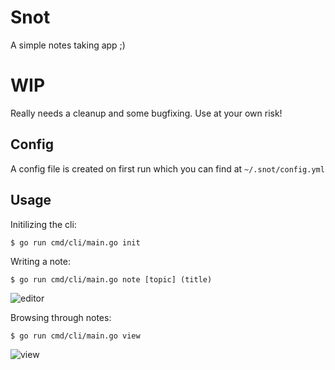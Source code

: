 # Snot

A simple notes taking app ;)

# WIP

Really needs a cleanup and some bugfixing. Use at your own risk!

## Config

A config file is created on first run which you can find at `~/.snot/config.yml`

## Usage

Initilizing the cli:

`$ go run cmd/cli/main.go init`

Writing a note:

`$ go run cmd/cli/main.go note [topic] (title)`

![editor](https://user-images.githubusercontent.com/94227101/211210472-5f4b188f-8139-4389-a2b2-f28ca4b89ce3.png)

Browsing through notes:

`$ go run cmd/cli/main.go view `

![view](https://user-images.githubusercontent.com/94227101/211210512-507ae398-ca4a-4b56-b988-a301459a89d6.png)
